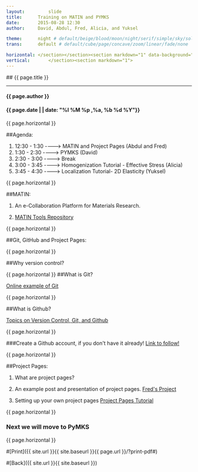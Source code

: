 ```yaml
---
layout:     	slide
title:     	Training on MATIN and PYMKS
date:      	2015-08-28 12:30 
author:     David, Abdul, Fred, Alicia, and Yuksel

theme:		night # default/beige/blood/moon/night/serif/simple/sky/solarized
trans:		default # default/cube/page/concave/zoom/linear/fade/none

horizontal:	</section></section><section markdown="1" data-background="http://matin-hub.github.io/project-pages/img/slidebackground.png"><section markdown="1">
vertical:		</section><section markdown="1">
---
```

<section markdown="1" data-background="http://matin-hub.github.io/project-pages/img/slidebackground.png"><section markdown="1">
## {{ page.title }}

<hr>

#### {{ page.author }}

#### {{ page.date | | date: "%I %M %p ,%a, %b %d %Y"}}

<!-- Start Writing Below in Markdown -->

<!--## F11 to Fullscreen!
 <img src="https://ahafeez7.github.io/project-pages/img/data.jpeg"> 
<img src="https://matin-hub.github.io/project-pages/img//home-bg.jpg"> -->


{{ page.horizontal }}

##Agenda:

1. 12:30 - 1:30   ----> MATIN and Project Pages (Abdul and Fred)
2. 1:30 - 2:30     ----> PYMKS (David)
3. 2:30 - 3:00    ----> Break 
4. 3:00 - 3:45    ----> Homogenization Tutorial - Effective Stress (Alicia)
5. 3:45 - 4:30    ----> Localization Tutorial- 2D Elasticity (Yuksel) 

{{ page.horizontal }}

##MATIN:

1. An e-Collaboration Platform for Materials Research.

2. [MATIN Tools Repository](http://matin-hub.github.io/materialsinnovation.github.io/)

{{ page.horizontal }}

##Git, GitHub and Project Pages:

{{ page.horizontal }}

##Why version control?

{{ page.horizontal }}
##What is Git?

[Online example of Git](https://try.github.io/levels/1/challenges/7)

{{ page.horizontal }}

##What is Github?

[Topics on Version Control, Git, and Github](http://rcui9.github.io/Labs/lab1/2015/01/09/Lab-1.html)

{{ page.horizontal }}

###Create a Github account, if you don't have it already!
[Link to follow!](https://github.com/join)

{{ page.horizontal }}

##Project Pages:

1. What are project pages?

2. An example post and presentation of project pages.
[Fred's Project](http://fredhohman.com/grain-growth)

3. Setting up your own project pages
[Project Pages Tutorial](http://matin-hub.github.io/ppguide/installation)

{{ page.horizontal }}

# Next we will move to PyMKS

<!-- End Here -->
{{ page.horizontal }}

#[Print]({{ site.url }}{{ site.baseurl }}{{ page.url }}/?print-pdf#)

#[Back]({{ site.url }}{{ site.baseurl }})

</section></section>
